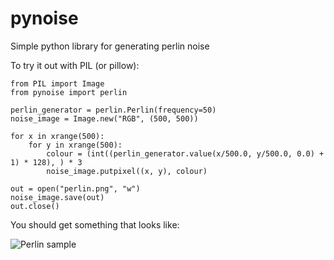 pynoise
=======

Simple python library for generating perlin noise

To try it out with PIL (or pillow):
```
from PIL import Image
from pynoise import perlin

perlin_generator = perlin.Perlin(frequency=50)
noise_image = Image.new("RGB", (500, 500))

for x in xrange(500):
    for y in xrange(500):
        colour = (int((perlin_generator.value(x/500.0, y/500.0, 0.0) + 1) * 128), ) * 3
        noise_image.putpixel((x, y), colour)

out = open("perlin.png", "w")
noise_image.save(out)
out.close()
```

You should get something that looks like:

![Perlin sample](http://mmchugh.github.io/pynoise/perlin.png)
